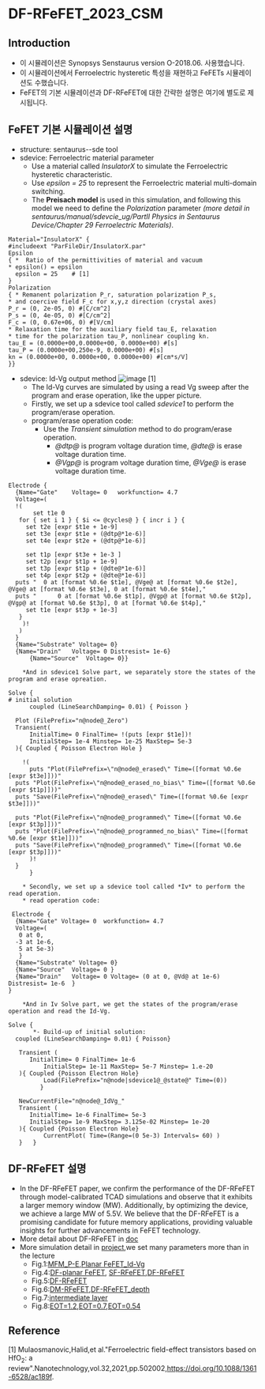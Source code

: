 # DF-RFeFET_2023_CSM
## Introduction
  + 이 시뮬레이션은 Synopsys Senstaurus version O-2018.06. 사용했습니다.
  + 이 시뮬레이션에서 Ferroelectric hysteretic 특성을 재현하고 FeFETs 시뮬레이션도 수했습니다.
  + FeFET의 기본 시뮬레이션과 DF-RFeFET에 대한 간략한 설명은 여기에 별도로 제시됩니다.
## FeFET 기본 시뮬레이션 설명
  + structure: sentaurus--sde tool
  + sdevice: Ferroelectric material parameter
 	 + Use a material called  *InsulatorX*  to simulate the Ferroelectric hysteretic characteristic.
  	 + Use *epsilon = 25* to represent the Ferroelectric material multi-domain switching.
 	 + The **Preisach model** is used in this simulation, and following this model we need to define the *Polarization* parameter   *(more detail in sentaurus/manual/sdevcie_ug/PartⅡ Physics in Sentaurus Device/Chapter 29 Ferroelectric Materials)*.
 	
  ```
Material="InsulatorX" {
  #includeext "ParFileDir/InsulatorX.par"
 Epsilon
{ *  Ratio of the permittivities of material and vacuum
  * epsilon() = epsilon
	epsilon	= 25 	# [1]
}
Polarization
{ * Remanent polarization P_r, saturation polarization P_s, 
  * and coercive field F_c for x,y,z direction (crystal axes)
 P_r = (0, 2e-05, 0) #[C/cm^2]
 P_s = (0, 4e-05, 0) #[C/cm^2]
 F_c = (0, 0.67e+06, 0) #[V/cm]
* Relaxation time for the auxiliary field tau_E, relaxation
* time for the polarization tau_P, nonlinear coupling kn.
tau_E = (0.0000e+00,0.0000e+00, 0.0000e+00) #[s]
tau_P = (0.0000e+00,250e-9, 0.0000e+00) #[s]
kn = (0.0000e+00, 0.0000e+00, 0.0000e+00) #[cm*s/V]
}}
  ```
  * sdevice: Id-Vg output method
 	  ![image](https://github.com/sami1016/DF-RFeFET_2023_CSM/blob/main/voltage.png) [1]
	 * The Id-Vg curves are simulated by using a read Vg sweep after the program and erase operation, like the upper picture.
 	 * Firstly, we set up a sdevice tool called *sdevice1* to perform the program/erase operation.
  	 * program/erase operation code:
   		 * Use the *Transient simulation* method to do program/erase operation.
     		 * *@dtp@* is program voltage duration time, *@dte@* is erase voltage duration time.
       		 * *@Vgp@* is program voltage duration time, *@Vge@* is erase voltage duration time.
  ```
Electrode {
	{Name="Gate" 	Voltage= 0   workfunction= 4.7
	Voltage=(
	!(
         set t1e 0
	 for { set i 1 } { $i <= @cycles@ } { incr i } { 
	   set t2e [expr $t1e + 1e-9]
	   set t3e [expr $t1e + (@dtp@*1e-6)]	   
	   set t4e [expr $t2e + (@dtp@*1e-6)]
	   	   
	   set t1p [expr $t3e + 1e-3 ]
	   set t2p [expr $t1p + 1e-9]
	   set t3p [expr $t1p + (@dte@*1e-6)]
	   set t4p [expr $t2p + (@dte@*1e-6)]
    puts "	0 at [format %0.6e $t1e], @Vge@ at [format %0.6e $t2e], @Vge@ at [format %0.6e $t3e], 0 at [format %0.6e $t4e],"
    puts "      0 at [format %0.6e $t1p], @Vgp@ at [format %0.6e $t2p], @Vgp@ at [format %0.6e $t3p], 0 at [format %0.6e $t4p],"
	   set t1e [expr $t3p + 1e-3]
	 }
	  )!
	 )
	}   
	{Name="Substrate" Voltage= 0}
	{Name="Drain"	Voltage= 0 Distresist= 1e-6}
        {Name="Source"	Voltage= 0}}
  ```
		*And in sdevice1 Solve part, we separately store the states of the program and erase opreation.
  ```	
Solve {
# initial solution
    	coupled (LineSearchDamping= 0.01) { Poisson }

	Plot (FilePrefix="n@node@_Zero")
	Transient(
	    InitialTime= 0 FinalTime= !(puts [expr $t1e])! 
	    InitialStep= 1e-4 Minstep= 1e-25 MaxStep= 5e-3
	){ Coupled { Poisson Electron Hole } 

      !(
      	puts "Plot(FilePrefix=\"n@node@_erased\" Time=([format %0.6e [expr $t3e]]))"
	puts "Plot(FilePrefix=\"n@node@_erased_no_bias\" Time=([format %0.6e [expr $t1p]]))"
	puts "Save(FilePrefix=\"n@node@_erased\" Time=([format %0.6e [expr $t3e]]))" 
      
	puts "Plot(FilePrefix=\"n@node@_programmed\" Time=([format %0.6e [expr $t3p]]))"
	puts "Plot(FilePrefix=\"n@node@_programmed_no_bias\" Time=([format %0.6e [expr $t1e]]))"
	puts "Save(FilePrefix=\"n@node@_programmed\" Time=([format %0.6e [expr $t3p]]))" 
        )!
	}
		}
  ```
		* Secondly, we set up a sdevice tool called *Iv* to perform the read operation.
  		* read operation code:
  ```
   Electrode {
	{Name="Gate" Voltage= 0  workfunction= 4.7
	Voltage=(
	 0 at 0, 
	-3 at 1e-6,
	 5 at 5e-3)
	 }      
	{Name="Substrate" Voltage= 0}
	{Name="Source"	Voltage= 0 }
	{Name="Drain"	Voltage= 0 Voltage= (0 at 0, @Vd@ at 1e-6)  Distresist= 1e-6  }
}
  ```
		*And in Iv Solve part, we get the states of the program/erase operation and read the Id-Vg.
 ```
Solve {
        *- Build-up of initial solution:
   coupled (LineSearchDamping= 0.01) { Poisson}
		    
	Transient (
	   InitialTime= 0 FinalTime= 1e-6
    	   InitialStep= 1e-11 MaxStep= 5e-7 Minstep= 1.e-20
	){ Coupled {Poisson Electron Hole}
           Load(FilePrefix="n@node|sdevice1@_@state@" Time=(0))
          }
  
	NewCurrentFile="n@node@_IdVg_"
	Transient (
	   InitialTime= 1e-6 FinalTime= 5e-3
	   InitialStep= 1e-9 MaxStep= 3.125e-02 Minstep= 1e-20
	){ Coupled {Poisson Electron Hole}
           CurrentPlot( Time=(Range=(0 5e-3) Intervals= 60) )
	}	}
  ```
## DF-RFeFET 설명
* In the DF-RFeFET paper, we confirm the performance of the DF-RFeFET through model-calibrated TCAD simulations and observe that it exhibits a larger memory window (MW). Additionally, by optimizing the device, we achieve a large MW of 5.5V. We believe that the DF-RFeFET is a promising candidate for future memory applications, providing valuable insights for further advancements in FeFET technology.
* More detail about DF-RFeFET in [doc](https://github.com/sami1016/DF-RFeFET_2023__CSM/tree/main/doc)
* More simulation detail in [project](https://github.com/sami1016/DF-RFeFET_2023__CSM/tree/main/project),we set many parameters more than in the lecture
	* Fig.1:[MFM_P-E](https://github.com/sami1016/DF-RFeFET_2023__CSM/blob/main/project/mfm.gzp),[Planar FeFET_Id-Vg](https://github.com/sami1016/DF-RFeFET_2023__CSM/blob/main/project/planar.gzp)
  	* Fig.4:[DF-planar FeFET](https://github.com/sami1016/DF-RFeFET_2023__CSM/blob/main/project/DF-planar.gzp), [SF-RFeFET](https://github.com/sami1016/DF-RFeFET_2023__CSM/blob/main/project/SF-RFeFET.gzp),[DF-RFeFET](https://github.com/sami1016/DF-RFeFET_2023__CSM/blob/main/project/DF-RFeFET.gzp)
 	* Fig.5:[DF-RFeFET](https://github.com/sami1016/DF-RFeFET_2023__CSM/blob/main/project/DF-RFeFET.gzp)
 	* Fig.6:[DM-RFeFET](https://github.com/sami1016/DF-RFeFET_2023__CSM/blob/main/project/DM-RFeFET.gzp),[DF-RFeFET_depth](https://github.com/sami1016/DF-RFeFET_2023__CSM/blob/main/project/DF-RFeFET_depth.gzp)
  	* Fig.7:[intermediate layer](https://github.com/sami1016/DF-RFeFET_2023__CSM/blob/main/project/Intermediate.gzp)
  	* Fig.8:[EOT=1.2](https://github.com/sami1016/DF-RFeFET__2023__CSM/blob/main/project/HK_sio2_1.2.gzp),[EOT=0.7](https://github.com/sami1016/DF-RFeFET_2023__CSM/blob/main/project/HK_sion_0.7.gzp),[EOT=0.54](https://github.com/sami1016/DF-RFeFET_2023__CSM/blob/main/project/HK_sio2hfo2_0.54.gzp)
## Reference
[1] Mulaosmanovic,Halid,et al."Ferroelectric field-effect transistors based on HfO<sub>2</sub>: a review".Nanotechnology,vol.32,2021,pp.502002,https://doi.org/10.1088/1361-6528/ac189f.
